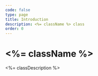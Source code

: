 ```yaml
---
code: false
type: page
title: Introduction
description: <%= className %> class
order: 0
---
```


# <%= className %>

<SinceBadge version="auto-version" />

<%= classDescription %>
